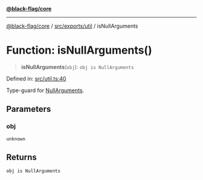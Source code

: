 [**@black-flag/core**](../../../../README.md)

***

[@black-flag/core](../../../../README.md) / [src/exports/util](../README.md) / isNullArguments

# Function: isNullArguments()

> **isNullArguments**(`obj`): `obj is NullArguments`

Defined in: [src/util.ts:40](https://github.com/Xunnamius/black-flag/blob/10cd0ebc0304d033218ec4dffba0c41cb2e85ff6/src/util.ts#L40)

Type-guard for [NullArguments](../../type-aliases/NullArguments.md).

## Parameters

### obj

`unknown`

## Returns

`obj is NullArguments`
